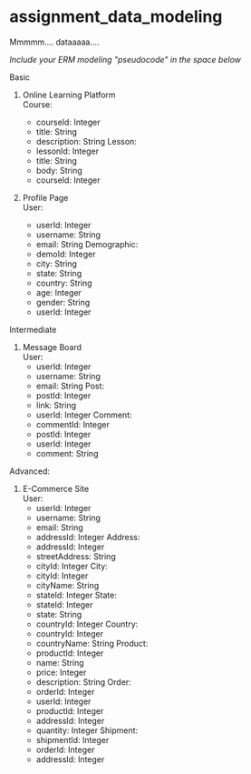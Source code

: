 # assignment_data_modeling
Mmmmm.... dataaaaa....

*Include your ERM modeling "pseudocode" in the space below*


Basic
  1. Online Learning Platform  
    Course:  
      - courseId: Integer
      - title: String
      - description: String
    Lesson:  
      - lessonId: Integer
      - title: String
      - body: String
      - courseId: Integer

  2. Profile Page  
    User:  
      - userId: Integer
      - username: String
      - email: String
    Demographic:  
      - demoId: Integer
      - city: String
      - state: String
      - country: String
      - age: Integer
      - gender: String
      - userId: Integer

Intermediate
  1. Message Board  
    User:  
      - userId: Integer
      - username: String
      - email: String
    Post:  
      - postId: Integer
      - link: String
      - userId: Integer
    Comment:  
      - commentId: Integer
      - postId: Integer
      - userId: Integer
      - comment: String

Advanced:
  1. E-Commerce Site  
    User:  
      - userId: Integer
      - username: String
      - email: String
      - addressId: Integer
    Address:  
      - addressId: Integer
      - streetAddress: String
      - cityId: Integer
    City:  
      - cityId: Integer
      - cityName: String
      - stateId: Integer
    State:  
      - stateId: Integer
      - state: String
      - countryId: Integer
    Country:  
      - countryId: Integer
      - countryName: String
    Product:  
      - productId: Integer
      - name: String
      - price: Integer
      - description: String
    Order:  
      - orderId: Integer
      - userId: Integer
      - productId: Integer
      - addressId: Integer
      - quantity: Integer
    Shipment:  
      - shipmentId: Integer
      - orderId: Integer
      - addressId: Integer
